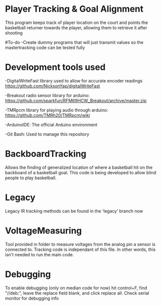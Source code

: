 # Player Tracking & Goal Alignment
This program keeps track of player location on the court and points the basketball returner towards the player, allowing them to retrieve it after shooting

#To-do
-Create dummy programs that will just transmit values so the mastertracking code can be tested fully



# Development tools used
-DigitalWriteFast library used to allow for accurate encoder readings https://github.com/NicksonYap/digitalWriteFast

-Breakout radio sensor library for arduino: https://github.com/sparkfun/RFM69HCW_Breakout/archive/master.zip

-TMRpcm library for playing audio through arduino: https://github.com/TMRh20/TMRpcm/wiki

-ArduinoIDE: The official Arduino environment

-Git Bash: Used to manage this repository

# BackboardTracking
Allows the finding of generalized location of where a basketball hit on the backboard of a basketball goal.
This code is being developed to allow blind people to play basketball.

# Legacy
Legacy IR tracking methods can be found in the 'legacy' branch now

# VoltageMeasuring
Tool provided in folder to measure voltages from the analog pin a sensor is connected to. Tracking code is independant of this file. In other words, this isn't needed to run the main code.

# Debugging
To enable debugging (only on median code for now) hit control+F, find "//deb:", leave the replace field blank, and click replace all. Check serial monitor for debugging info

